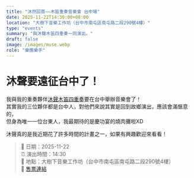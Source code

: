 ```yaml
---
title: "沐然回首——木笛重奏音樂會 台中場"
date: 2025-11-22T14:30:00+08:00
location: "大樹下音樂工作坊（台中市南屯區南屯路二段290號4樓）"
type: "events"
summary: "與沐聲木笛四重奏一同演出。"
draft: false
image: /images/muse.webp
role: "樂團樂手"
---
```

# 沐聲要遠征台中了！

我與我的重奏夥伴[沐聲木笛四重奏](https://www.facebook.com/p/沐聲木笛四重奏Musesound-Recorder-Quartet-61566565385076/)要在台中舉辦音樂會了！  
其實我的三位夥伴都是台中人，對他們來說其實是回到故鄉演出，應該會滿愜意的，  
但身為唯一一位台東人，我最期待的是慶功宴的燒肉攤啦XD  

沐聲真的是我近期花了許多時間的計畫之一，如果有興趣歡迎來看看！

> 📅 日期：2025-11-22  
> ⏰ 演出時間：14:30  
> 📍 地點：大樹下音樂工作坊（台中市南屯區南屯路二段290號4樓）  
> 🎫 [售票連結](https://reurl.cc/Lnn4Ax?fbclid=IwY2xjawNV0jdleHRuA2FlbQIxMABicmlkETFhM0R4VFRhcnZqdVc5NkhjAR7-YQoeAOqGZHXK-TAzXwGJwCxu0OrfSPUUmskdp9V4HtKqe_dn9Nj63AWFsw_aem_SqDmEoayybzm6hra8gnrLA)
